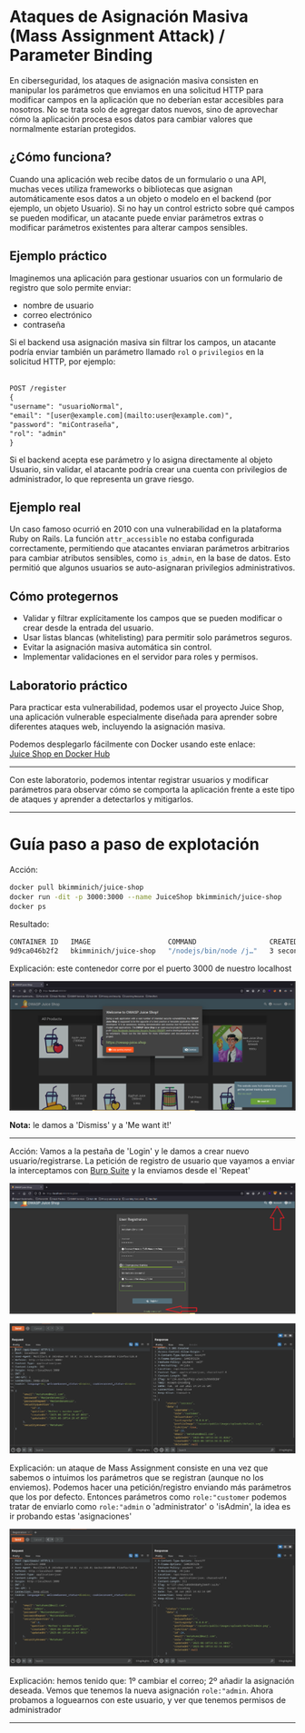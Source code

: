 # Ataques de Asignación Masiva (Mass Assignment Attack) / Parameter Binding

En ciberseguridad, los ataques de asignación masiva consisten en manipular los parámetros que enviamos en una solicitud HTTP para modificar campos en la aplicación que no deberían estar accesibles para nosotros. No se trata solo de agregar datos nuevos, sino de aprovechar cómo la aplicación procesa esos datos para cambiar valores que normalmente estarían protegidos.

## ¿Cómo funciona?

Cuando una aplicación web recibe datos de un formulario o una API, muchas veces utiliza frameworks o bibliotecas que asignan automáticamente esos datos a un objeto o modelo en el backend (por ejemplo, un objeto Usuario). Si no hay un control estricto sobre qué campos se pueden modificar, un atacante puede enviar parámetros extras o modificar parámetros existentes para alterar campos sensibles.

## Ejemplo práctico

Imaginemos una aplicación para gestionar usuarios con un formulario de registro que solo permite enviar:

- nombre de usuario
- correo electrónico
- contraseña

Si el backend usa asignación masiva sin filtrar los campos, un atacante podría enviar también un parámetro llamado `rol` o `privilegios` en la solicitud HTTP, por ejemplo:

```

POST /register  
{  
"username": "usuarioNormal",  
"email": "[user@example.com](mailto:user@example.com)",  
"password": "miContraseña",  
"rol": "admin"  
}

```

Si el backend acepta ese parámetro y lo asigna directamente al objeto Usuario, sin validar, el atacante podría crear una cuenta con privilegios de administrador, lo que representa un grave riesgo.

## Ejemplo real

Un caso famoso ocurrió en 2010 con una vulnerabilidad en la plataforma Ruby on Rails. La función `attr_accessible` no estaba configurada correctamente, permitiendo que atacantes enviaran parámetros arbitrarios para cambiar atributos sensibles, como `is_admin`, en la base de datos. Esto permitió que algunos usuarios se auto-asignaran privilegios administrativos.

## Cómo protegernos

- Validar y filtrar explícitamente los campos que se pueden modificar o crear desde la entrada del usuario.
- Usar listas blancas (whitelisting) para permitir solo parámetros seguros.
- Evitar la asignación masiva automática sin control.
- Implementar validaciones en el servidor para roles y permisos.

## Laboratorio práctico

Para practicar esta vulnerabilidad, podemos usar el proyecto Juice Shop, una aplicación vulnerable especialmente diseñada para aprender sobre diferentes ataques web, incluyendo la asignación masiva.

Podemos desplegarlo fácilmente con Docker usando este enlace:  
[Juice Shop en Docker Hub](https://hub.docker.com/r/bkimminich/juice-shop)

---

Con este laboratorio, podemos intentar registrar usuarios y modificar parámetros para observar cómo se comporta la aplicación frente a este tipo de ataques y aprender a detectarlos y mitigarlos.

---
# Guía paso a paso de explotación

Acción:

```bash
docker pull bkimminich/juice-shop
docker run -dit -p 3000:3000 --name JuiceShop bkimminich/juice-shop
docker ps
```

Resultado:

```bash
CONTAINER ID   IMAGE                   COMMAND                  CREATED         STATUS         PORTS                                       NAMES
9d9ca046b2f2   bkimminich/juice-shop   "/nodejs/bin/node /j…"   3 seconds ago   Up 2 seconds   0.0.0.0:3000->3000/tcp, :::3000->3000/tcp   JuiceShop
```

Explicación: este contenedor corre por el puerto 3000 de nuestro localhost

![Captura de pantalla](./Imágenes/web_1.png)

**Nota:** le damos a 'Dismiss' y a 'Me want it!'

---

Acción: Vamos a la pestaña de 'Login' y le damos a crear nuevo usuario/registrarse. La petición de registro de usuario que vayamos a enviar la interceptamos con [Burp Suite](../../../BurpSuite) y la enviamos desde el 'Repeat'

![Captura de pantalla](./Imágenes/web_2.png)

![Captura de pantalla](./Imágenes/burpsuite_1.png)

Explicación: un ataque de Mass Assignment consiste en una vez que sabemos o intuimos los parámetros que se registran (aunque no los enviemos). Podemos hacer una petición/registro enviando más parámetros que los por defecto. Entonces parámetros como `role:"customer` podemos tratar de enviarlo como `role:"admin` o 'administrator' o 'isAdmin', la idea es ir probando estas 'asignaciones' 

![Captura de pantalla](./Imágenes/burpsuite_2.png)

Explicación: hemos tenido que: 1º cambiar el correo; 2º añadir la asignación deseada. Vemos que tenemos la nueva asignación `role:"admin`. Ahora probamos a loguearnos con este usuario, y ver que tenemos permisos de administrador

---
